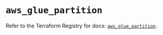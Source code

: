 # `aws_glue_partition`

Refer to the Terraform Registry for docs: [`aws_glue_partition`](https://registry.terraform.io/providers/hashicorp/aws/6.4.0/docs/resources/glue_partition).
